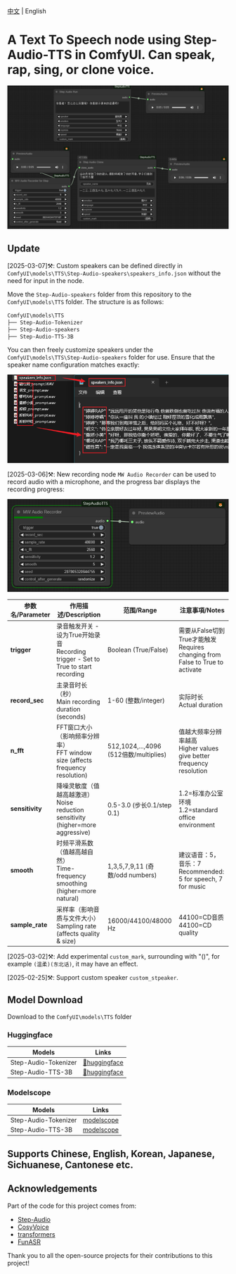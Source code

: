 [中文](README.md) | English

# A Text To Speech node using Step-Audio-TTS in ComfyUI. Can speak, rap, sing, or clone voice.

![](https://github.com/billwuhao/ComfyUI_StepAudioTTS/blob/master/assets/2025-02-21_05-34-25.png)

## Update

[2025-03-07]⚒️: Custom speakers can be defined directly in `ComfyUI\models\TTS\Step-Audio-speakers\speakers_info.json` without the need for input in the node.

Move the `Step-Audio-speakers` folder from this repository to the `ComfyUI\models\TTS` folder. The structure is as follows:

```
ComfyUI\models\TTS
├── Step-Audio-Tokenizer
├── Step-Audio-speakers
├── Step-Audio-TTS-3B
```

You can then freely customize speakers under the `ComfyUI\models\TTS\Step-Audio-speakers` folder for use. Ensure that the speaker name configuration matches exactly:

![](https://github.com/billwuhao/ComfyUI_SparkTTS/blob/master/images/2025-03-07_03-30-51.png)

[2025-03-06]⚒️: New recording node `MW Audio Recorder` can be used to record audio with a microphone, and the progress bar displays the recording progress:

![](https://github.com/billwuhao/ComfyUI_StepAudioTTS/blob/master/assets/2025-03-06_21-29-09.png)

| 参数名/Parameter     | 作用描述/Description                                                                 | 范围/Range                     | 注意事項/Notes                                                                 |
|---------------------|------------------------------------------------------------------------------------|--------------------------------|------------------------------------------------------------------------------|
| **trigger**         | 录音触发开关 - 设为True开始录音<br>Recording trigger - Set to True to start recording | Boolean (True/False)           | 需要从False切到True才能触发<br>Requires changing from False to True to activate          |
| **record_sec**      | 主录音时长（秒）<br>Main recording duration (seconds)                               | 1-60 (整数/integer)             | 实际时长<br>Actual duration            |
| **n_fft**           | FFT窗口大小（影响频率分辨率）<br>FFT window size (affects frequency resolution)      | 512,1024,...,4096 (512倍数/multiplies) | 值越大频率分辨率越高<br>Higher values give better frequency resolution                   |
| **sensitivity**     | 降噪灵敏度（值越高越激进）<br>Noise reduction sensitivity (higher=more aggressive)   | 0.5-3.0 (步长0.1/step 0.1)      | 1.2=标准办公室环境<br>1.2=standard office environment                                   |
| **smooth**          | 时频平滑系数（值越高越自然）<br>Time-frequency smoothing (higher=more natural)       | 1,3,5,7,9,11 (奇数/odd numbers) | 建议语音：5，音乐：7<br>Recommended: 5 for speech, 7 for music                          |
| **sample_rate**     | 采样率（影响音质与文件大小）<br>Sampling rate (affects quality & size)               | 16000/44100/48000 Hz           | 44100=CD音质<br>44100=CD quality                                                         |

[2025-03-02]⚒️: Add experimental `custom_mark`, surrounding with "()", for example `(温柔)(东北话)`, it may have an effect.

[2025-02-25]⚒️: Support custom speaker `custom_stpeaker`. 

## Model Download

Download to the `ComfyUI\models\TTS` folder

### Huggingface
| Models   | Links   |
|-------|-------|
| Step-Audio-Tokenizer | [🤗huggingface](https://huggingface.co/stepfun-ai/Step-Audio-Tokenizer) |
| Step-Audio-TTS-3B | [🤗huggingface](https://huggingface.co/stepfun-ai/Step-Audio-TTS-3B) |

### Modelscope
| Models   | Links   |
|-------|-------|
| Step-Audio-Tokenizer | [modelscope](https://modelscope.cn/models/stepfun-ai/Step-Audio-Tokenizer) |
| Step-Audio-TTS-3B | [modelscope](https://modelscope.cn/models/stepfun-ai/Step-Audio-TTS-3B) |


## Supports Chinese, English, Korean, Japanese, Sichuanese, Cantonese etc.

## Acknowledgements

Part of the code for this project comes from:
* [Step-Audio](https://github.com/stepfun-ai/Step-Audio)
* [CosyVoice](https://github.com/FunAudioLLM/CosyVoice)
* [transformers](https://github.com/huggingface/transformers)
* [FunASR](https://github.com/modelscope/FunASR)

Thank you to all the open-source projects for their contributions to this project!
